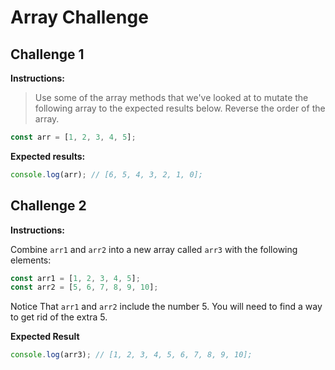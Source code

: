# Array Challenge

## Challenge 1

**Instructions:**

> Use some of the array methods that we've looked at to mutate the following array to the expected results below.
> Reverse the order of the array.

```js
const arr = [1, 2, 3, 4, 5];
```

**Expected results:**

```js
console.log(arr); // [6, 5, 4, 3, 2, 1, 0];
```

## Challenge 2

**Instructions:**

Combine `arr1` and `arr2` into a new array called `arr3` with the following elements:

```js
const arr1 = [1, 2, 3, 4, 5];
const arr2 = [5, 6, 7, 8, 9, 10];
```

Notice That `arr1` and `arr2` include the number 5. You will need to find a way to get rid of the extra 5.

**Expected Result**

```js
console.log(arr3); // [1, 2, 3, 4, 5, 6, 7, 8, 9, 10];
```
